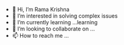 - 👋 Hi, I’m Rama Krishna
- 👀 I’m interested in solving complex issues
- 🌱 I’m currently learning ...learning
- 💞️ I’m looking to collaborate on ...
- 📫 How to reach me ...

<!---
rjirra-ext/rjirra-ext is a ✨ special ✨ repository because its `README.md` (this file) appears on your GitHub profile.
You can click the Preview link to take a look at your changes.
--->
